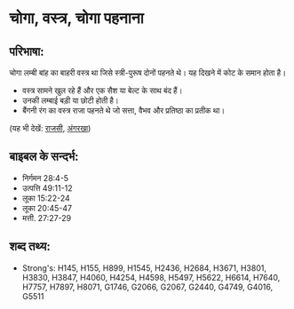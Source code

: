# चोगा, वस्त्र, चोगा पहनाना #

## परिभाषा: ##

चोगा लम्बी बांह का बाहरी वस्त्र था जिसे स्त्री-पुरूष दोनों पहनते थे। यह दिखने में कोट के समान होता है।

* वस्त्र सामने खुल रहे हैं और एक सैश या बेल्ट के साथ बंद हैं।
* उनकी लम्बाई बड़ी या छोटी होती है।
* बैंगनी रंग का वस्त्र राजा पहनते थे जो सत्ता, वैभव और प्रतिष्ठा का प्रतीक था।

(यह भी देखें: [राजसी](../royal.md), [अंगरखा](../tunic.md))

## बाइबल के सन्दर्भ: ##

* निर्गमन 28:4-5
* उत्पत्ति 49:11-12
* लूका 15:22-24
* लूका 20:45-47
* मत्ती. 27:27-29

## शब्द तथ्य: ##

* Strong's: H145, H155, H899, H1545, H2436, H2684, H3671, H3801, H3830, H3847, H4060, H4254, H4598, H5497, H5622, H6614, H7640, H7757, H7897, H8071, G1746, G2066, G2067, G2440, G4749, G4016, G5511
